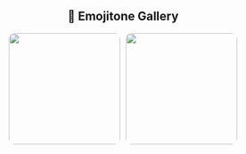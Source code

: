 <h2 align="center">📸 Emojitone Gallery</h2>
<div style="display: flex; justify-content: center; flex-wrap: wrap; gap: 10px;">
    <img src="https://iili.io/Kd2df5X.md.png" width="200" style="border-radius:10px;"/>
    <img src="https://iili.io/Kd29dfS.md.png" width="200" style="border-radius:10px;"/>
</div>

